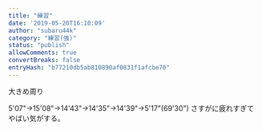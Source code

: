 ```yaml
---
title: "練習"
date: '2019-05-20T16:10:09'
author: "subaru44k"
category: "練習(強)"
status: "publish"
allowComments: true
convertBreaks: false
entryHash: "b77210db5ab810890af0831f1afcbe70"
---
```

大きめ周り

5'07"→15'08"→14'43"→14'35"→14'39"→5'17"(69'30")
さすがに疲れすぎてやばい気がする。
